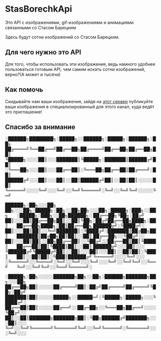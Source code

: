 # StasBorechkApi
Это API с изображениями, gif-изображениями и анимациями связанными со Стасом Барецким

Здесь будут сотни изображений со Стасом Барецким.

## Для чего нужно это API
Для того, чтобы использовать эти изображения, ведь намного удобнее пользоваться готовым API, чем самим искать сотни изображений, верно?(А может и тысячи)

## Как помочь
Скидывайте нам ваши изображения, зайдя на [этот сервер](https://discord.gg/XVrn5kQ) публикуйте ваши изображения в специализированный для этого канал, куда ведёт это приглашение!

## Спасибо за внимание

░██████╗████████╗░█████╗░░██████╗░█████╗░██████╗░██╗
██╔════╝╚══██╔══╝██╔══██╗██╔════╝██╔══██╗██╔══██╗██║
╚█████╗░░░░██║░░░███████║╚█████╗░███████║██████╔╝██║
░╚═══██╗░░░██║░░░██╔══██║░╚═══██╗██╔══██║██╔═══╝░██║
██████╔╝░░░██║░░░██║░░██║██████╔╝██║░░██║██║░░░░░██║
╚═════╝░░░░╚═╝░░░╚═╝░░╚═╝╚═════╝░╚═╝░░╚═╝╚═╝░░░░░╚═╝


██████╗░██╗░░░██╗  ██╗░░░██╗░█████╗░██╗░░██╗██╗░░░██╗░█████╗░███╗░░██╗  ░█████╗░███╗░░██╗██████╗░
██╔══██╗╚██╗░██╔╝  ██║░░░██║██╔══██╗██║░░██║╚██╗░██╔╝██╔══██╗████╗░██║  ██╔══██╗████╗░██║██╔══██╗
██████╦╝░╚████╔╝░  ██║░░░██║██║░░╚═╝███████║░╚████╔╝░███████║██╔██╗██║  ███████║██╔██╗██║██║░░██║
██╔══██╗░░╚██╔╝░░  ██║░░░██║██║░░██╗██╔══██║░░╚██╔╝░░██╔══██║██║╚████║  ██╔══██║██║╚████║██║░░██║
██████╦╝░░░██║░░░  ╚██████╔╝╚█████╔╝██║░░██║░░░██║░░░██║░░██║██║░╚███║  ██║░░██║██║░╚███║██████╔╝
╚═════╝░░░░╚═╝░░░  ░╚═════╝░░╚════╝░╚═╝░░╚═╝░░░╚═╝░░░╚═╝░░╚═╝╚═╝░░╚══╝  ╚═╝░░╚═╝╚═╝░░╚══╝╚═════╝░

░█████╗░██╗░░░░░███████╗██╗░░██╗░██████╗███████╗██╗░░░██╗
██╔══██╗██║░░░░░██╔════╝██║░██╔╝██╔════╝██╔════╝╚██╗░██╔╝
███████║██║░░░░░█████╗░░█████═╝░╚█████╗░█████╗░░░╚████╔╝░
██╔══██║██║░░░░░██╔══╝░░██╔═██╗░░╚═══██╗██╔══╝░░░░╚██╔╝░░
██║░░██║███████╗███████╗██║░╚██╗██████╔╝███████╗░░░██║░░░
╚═╝░░╚═╝╚══════╝╚══════╝╚═╝░░╚═╝╚═════╝░╚══════╝░░░╚═╝░░░
